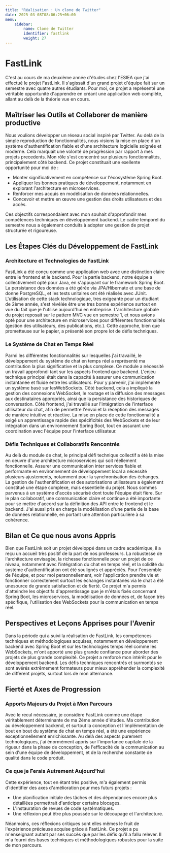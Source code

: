 ```yaml
---
title: "Réalisation : Un clone de Twitter"
date: 2025-03-08T08:06:25+06:00
menu:
    sidebar:
        name: Clone de Twitter
        identifier: fastlink
        weight: 27
---
```


# FastLink
C'est au cours de ma deuxième année d'études chez l'ESIEA que
j'ai effectué le projet FastLink. Il s'agissait d'un grand projet d'équipe 
fait sur un semestre avec quatre autres étudiants.
Pour moi, ce projet a représenté une véritable opportunité
d'apprendre en créant une application web complète, allant au delà
de la théorie vue en cours.

## Maîtriser les Outils et Collaborer de manière productive
Nous voulions développer un réseau social inspiré par Twitter. Au delà de la
simple reproduction de fonctionnalités, nous visions la mise en
place d'un système d'authentification fiable et
d'une architecture logicielle soignée et moderne.
Cela marquait une volonté de progrèssion par rapport à mes projets
precedents.
Mon rôle s'est concentré sur plusieurs fonctionnalités, principalement côté backend. Ce projet constituait
une exellente opportunité pour moi de :

- Monter significativement en compétence sur l'écosystème Spring Boot.
- Appliquer les bonnes pratiques de développement, notamment en explorant l'architecture en microservices.
- Renforcer mes acquis en modélisation de données relationnelles.
- Concevoir et mettre en œuvre une gestion des droits utilisateurs et des accès.

Ces objectifs correspondaient avec mon souhait d'approfondir mes
compétences techniques en développement backend. Le cadre temporel
du semestre nous a également conduits à adopter une gestion de
projet structurée et rigoureuse.

## Les Étapes Clés du Développement de FastLink
### Architecture et Technologies de FastLink
FastLink a été conçu comme une application web avec une
distinction claire entre le frontend et le backend. Pour la partie
backend, notre équipe a collectivement opté pour Java, en
s'appuyant sur le framework Spring Boot. La persistance des
données a été gérée via JPA/Hibernate et une base de donne PostgreSQL, et les
tests unitaires ont été réalisés avec JUnit.
L'utilisation de cette stack technologique, tres
exigeante pour un étudiant de 2ème année, s'est révélée être
une tres bonne expérience surtout en vue du fait que je l'utilise aujourd'hui en entreprise.
L'architecture globale du projet reposait sur le pattern MVC vue en semestre 1,
et nous avions opté pour une architecture en microservices
pour différentes fonctionnalités (gestion des utilisateurs, des
publications, etc.). Cette approche, bien que prometteuse sur le
papier, a présenté son propre lot de défis techniques.

### Le Système de Chat en Temps Réel
Parmi les différentes fonctionnalités sur lesquelles j'ai
travaillé, le développement du système de chat en temps
réel a représenté ma contribution la plus significative
et la plus complexe. Ce module a nécessité un travail approfondi
tant sur les aspects frontend que backend.
L'enjeu technique principal était dans la capacité à assurer
une communication instantanée et fluide entre les utilisateurs. Pour
y parvenir, j'ai implémenté un système basé sur lesWebSockets. 
Côté backend, cela a impliqué la
gestion des connexions WebSocket, le routage et la diffusion des
messages aux destinataires appropriés, ainsi que la persistance des
historiques de conversation. Côté frontend, j'ai travaillé sur
l'intégration de l'interface utilisateur du chat, afin de permettre
l'envoi et la réception des messages de manière intuitive et
réactive.
La mise en place de cette fonctionnalité a exigé un
apprentissage rapide des spécificités des WebSockets et de leur
intégration dans un environnement Spring Boot, tout en assurant une
coordination avec l'équipe pour l'interface utilisateur.

### Défis Techniques et Collaboratifs Rencontrés
Au delà du module de chat, le principal défi technique collectif
a été la mise en oeuvre d'une architecture microservices qui
soit réellement fonctionnelle. Assurer une communication
inter services fiable et performante en environnement de
développement local a nécessité plusieurs ajustements, notamment
pour la synchronisation des échanges.
La gestion de l'authentification et des autorisations
utilisateurs a également constitué une étape complexe, mais
essentielle du projet. Nous sommes parvenus à un système d'accès
sécurisé dont toute l'équipe était fière.
Sur le plan collaboratif, une communication claire et continue a
été importante pour se mettre d'accord sur la définition des API entre le
frontend et le backend. J'ai aussi pris en charge la
modélisation d'une partie de la base de données relationnelle, en
portant une attention particulière à sa cohérence.

## Bilan et Ce que nous avons Appris
Bien que FastLink soit un projet développé dans un cadre
académique, il a reçu un accueil très positif de la part
de nos professeurs. La robustesse de l'architecture
envisagée, la richesse fonctionnelle pour un projet de ce niveau,
notamment avec l'intégration du chat en temps réel, et la solidité
du système d'authentification ont été soulignés
et appréciés.
Pour l'ensemble de l'équipe, et pour moi personnellement, voir
l'application prendre vie et fonctionner correctement surtout les échanges instantanés via le chat a été unesource de grande satisfaction et de fierté. Ce
projet m'a permis d'atteindre les objectifs d'apprentissage que je
m'étais fixés concernant Spring Boot, les microservices, la
modélisation de données et, de façon très spécifique,
l'utilisation des WebSockets pour la communication
en temps réel.

## Perspectives et Leçons Apprises pour l'Avenir
Dans la période qui a suivi la réalisation de FastLink, les
compétences techniques et méthodologiques acquises, notamment en
développement backend avec Spring Boot et sur les technologies temps
réel comme les WebSockets, m'ont apporté une plus grande confiance pour
aborder des projets de plus grande complexité.
Ce projet a renforcé mon intérêt pour le
développement backend. Les défis techniques rencontrés et surmontés se
sont avérés extrêmement formateurs pour mieux appréhender la
complexité de different projets, surtout lors de mon alternance.

## Fierté et Axes de Progression
### Apports Majeurs du Projet à Mon Parcours
Avec le recul nécessaire, je considère FastLink
comme une étape véritablement déterminante de ma 2ème année
d'études. Ma contribution au développement backend, et 
surtout la conception et l'implémentation de bout
en bout du système de chat en temps réel, a été une
expérience exceptionnellement enrichissante.
Au delà des aspects purement technologiques, j'ai énormément
appris sur l'importance capitale de la rigueur dans la phase
de conception, de l'efficacité de la communication
au sein d'une équipe de développement, et de la recherche
constante de qualité dans le code produit.

### Ce que je Ferais Autrement Aujourd'hui
Cette expérience, tout en étant très positive, m'a également
permis d'identifier des axes d'amélioration pour mes futurs projets
:

- Une planification initiale des tâches et des dépendances encore plus détaillées permettrait d'anticiper certains blocages.
- L'instauration de revues de code systématiques.
- Une réflexion peut être plus poussée sur le découpage et l'architecture.

Néanmoins, ces réflexions critiques sont elles mêmes le fruit
de l'expérience précieuse acquise grâce à FastLink. Ce projet
a pu m'enseignant autant par ses succès que par
les défis qu'il a fallu relever. Il m'a fourni des bases techniques et
méthodologiques robustes pour la suite de mon parcours.
